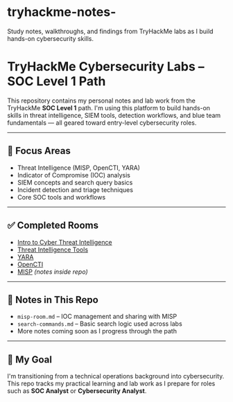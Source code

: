 # tryhackme-notes-
Study notes, walkthroughs, and findings from TryHackMe labs as I build hands-on cybersecurity skills.

# TryHackMe Cybersecurity Labs – SOC Level 1 Path

This repository contains my personal notes and lab work from the TryHackMe **SOC Level 1** path. I'm using this platform to build hands-on skills in threat intelligence, SIEM tools, detection workflows, and blue team fundamentals — all geared toward entry-level cybersecurity roles.

---

## 🧠 Focus Areas
- Threat Intelligence (MISP, OpenCTI, YARA)
- Indicator of Compromise (IOC) analysis
- SIEM concepts and search query basics
- Incident detection and triage techniques
- Core SOC tools and workflows

---

## ✅ Completed Rooms
- [Intro to Cyber Threat Intelligence](https://tryhackme.com/room/introtocyberthreatintel)
- [Threat Intelligence Tools](https://tryhackme.com/room/threatintelligencetools)
- [YARA](https://tryhackme.com/room/yara)
- [OpenCTI](https://tryhackme.com/room/opencti)
- [MISP](./misp-room.md) *(notes inside repo)*

---

## 📂 Notes in This Repo
- `misp-room.md` – IOC management and sharing with MISP
- `search-commands.md` – Basic search logic used across labs
- More notes coming soon as I progress through the path

---

## 🎯 My Goal
I'm transitioning from a technical operations background into cybersecurity. This repo tracks my practical learning and lab work as I prepare for roles such as **SOC Analyst** or **Cybersecurity Analyst**.
